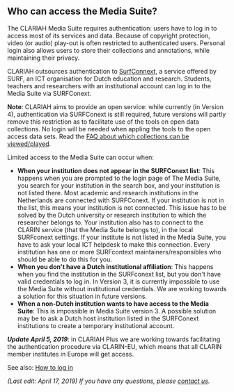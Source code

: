 ## Who can access the Media Suite?

The CLARIAH Media Suite requires authentication: users have to log in to access most of its services and data. Because of copyright protection, video (or audio) play-out  is often restricted to authenticated users. Personal login also allows users to store their collections and annotations, while maintaining their privacy.

CLARIAH outsources authentication to [SurfConnext](https://www.surf.nl/en/services-and-products/surfconext/index.html), a service offered by SURF, an  ICT organisation for Dutch education and research. Students, teachers and researchers with an institutional account can log in to the Media Suite via SURFConext. 

**Note**: CLARIAH aims  to provide an open service: while currently (in Version 4), authentication via SURFConext is still required, future versions will  partly remove  this restriction as to facilitate use of the  tools on open data collections.  No login will be needed when appling the tools to the open access data sets. Read the [FAQ about which collections can be viewed/played](<http://mediasuite.clariah.nl/documentation/faq/can-play-view>).

Limited access to the Media Suite can occur when:

- **When your institution does not appear in the SURFConext list**: This happens when you are prompted to the login page of The Media Suite, you search for your institution in the search box, and your institution is not listed there. Most academic and research institutions in the Netherlands are connected with SURFConext. If your institution is not in the list, this means your institution is not connected. This issue has to be solved by the Dutch university or research institution to which the researcher belongs to. Your institution also has to connect to the CLARIN service (that the Media Suite belongs to), in the local SURFconext settings. If your institute is not listed in the Media Suite, you have to ask your local ICT helpdesk to make this connection. Every institution has one or more SURFcontext maintainers/responsibles who should be able to do this for you.
- **When you don't have a Dutch institutional affiliation**: This happens when you find the institution in the SURFconext list, but you don't have valid credentials to log in. In Version 3, it is currently impossible to use the Media Suite without institutional credentials. We are working towards a  solution for this situation  in future versions.
- **When a non-Dutch institution wants to have access to the Media Suite**: This is impossible in Media Suite version 3. A possible solution may be to ask a Dutch host institution listed in the SURFConext institutions to create a temporary institutional account.

***Update April 5, 2019***: in CLARIAH Plus we are working towards facilitating the authentication procedure  via CLARIN-EU, which means that all CLARIN member institutes in Europe will get access.

See also: [How to log in](http://mediasuite.clariah.nl/documentation/howtos/login)



*(Last edit: April 17, 2019)* *If you have any questions, please [contact us]( https://mediasuite.clariah.nl/contact ).*
